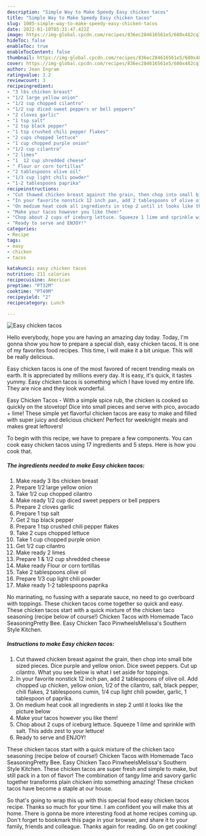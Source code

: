 ```yaml
---
description: "Simple Way to Make Speedy Easy chicken tacos"
title: "Simple Way to Make Speedy Easy chicken tacos"
slug: 1005-simple-way-to-make-speedy-easy-chicken-tacos
date: 2022-01-10T05:31:47.422Z
image: https://img-global.cpcdn.com/recipes/836ec284616561e5/680x482cq70/easy-chicken-tacos-recipe-main-photo.jpg
hideToc: false
enableToc: true
enableTocContent: false
thumbnail: https://img-global.cpcdn.com/recipes/836ec284616561e5/680x482cq70/easy-chicken-tacos-recipe-main-photo.jpg
cover: https://img-global.cpcdn.com/recipes/836ec284616561e5/680x482cq70/easy-chicken-tacos-recipe-main-photo.jpg
author: Jean Ingram
ratingvalue: 3.2
reviewcount: 3
recipeingredient:
- "3 lbs chicken breast"
- "1/2 large yellow onion"
- "1/2 cup chopped cilantro"
- "1/2 cup diced sweet peppers or bell peppers"
- "2 cloves garlic"
- "1 tsp salt"
- "2 tsp black pepper"
- "1 tsp crushed chili pepper flakes"
- "2 cups chopped lettuce"
- "1 cup chopped purple onion"
- "1/2 cup cilantro"
- "2 limes"
- "1  12 cup shredded cheese"
- " Flour or corn tortillas"
- "2 tablespoons olive oil"
- "1/3 cup light chili powder"
- "1-2 tablespoons paprika"
recipeinstructions:
- "Cut thawed chicken breast against the grain, then chop into small bite sized pieces. Dice purple and yellow onion. Dice sweet peppers. Cut up cilantro. What you see below is what I set aside for toppings."
- "In your favorite nonstick 12 inch pan, add 2 tablespoons of olive oil. Add chopped up chicken, yellow onion, 1/2 of the cilantro, salt, black pepper, chili flakes, 2 tablespoons cumin, 1/4 cup light chili powder, garlic, 1 tablespoon of paprika."
- "On medium heat cook all ingredients in step 2 until it looks like the picture below"
- "Make your tacos however you like them!"
- "Chop about 2 cups of iceburg lettuce. Squeeze 1 lime and sprinkle with salt. This adds zest to your lettuce!"
- "Ready to serve and ENJOY!"
categories:
- Recipe
tags:
- easy
- chicken
- tacos

katakunci: easy chicken tacos 
nutrition: 211 calories
recipecuisine: American
preptime: "PT32M"
cooktime: "PT49M"
recipeyield: "2"
recipecategory: Lunch

---
```



![Easy chicken tacos](https://img-global.cpcdn.com/recipes/836ec284616561e5/680x482cq70/easy-chicken-tacos-recipe-main-photo.jpg)

Hello everybody, hope you are having an amazing day today. Today, I'm gonna show you how to prepare a special dish, easy chicken tacos. It is one of my favorites food recipes. This time, I will make it a bit unique. This will be really delicious.

Easy chicken tacos is one of the most favored of recent trending meals on earth. It is appreciated by millions every day. It is easy, it's quick, it tastes yummy. Easy chicken tacos is something which I have loved my entire life. They are nice and they look wonderful.

Easy Chicken Tacos - With a simple spice rub, the chicken is cooked so quickly on the stovetop! Dice into small pieces and serve with pico, avocado + lime! These simple yet flavorful chicken tacos are easy to make and filled with super juicy and delicious chicken! Perfect for weeknight meals and makes great leftovers!


To begin with this recipe, we have to prepare a few components. You can cook easy chicken tacos using 17 ingredients and 5 steps. Here is how you cook that.

<!--inarticleads1-->

##### The ingredients needed to make Easy chicken tacos:

1. Make ready 3 lbs chicken breast
1. Prepare 1/2 large yellow onion
1. Take 1/2 cup chopped cilantro
1. Make ready 1/2 cup diced sweet peppers or bell peppers
1. Prepare 2 cloves garlic
1. Prepare 1 tsp salt
1. Get 2 tsp black pepper
1. Prepare 1 tsp crushed chili pepper flakes
1. Take 2 cups chopped lettuce
1. Take 1 cup chopped purple onion
1. Get 1/2 cup cilantro
1. Make ready 2 limes
1. Prepare 1 & 1/2 cup shredded cheese
1. Make ready  Flour or corn tortillas
1. Take 2 tablespoons olive oil
1. Prepare 1/3 cup light chili powder
1. Make ready 1-2 tablespoons paprika


No marinating, no fussing with a separate sauce, no need to go overboard with toppings. These chicken tacos come together so quick and easy. These chicken tacos start with a quick mixture of the chicken taco seasoning (recipe below of course!) Chicken Tacos with Homemade Taco SeasoningPretty Bee. Easy Chicken Taco PinwheelsMelissa&#39;s Southern Style Kitchen. 

<!--inarticleads2-->

##### Instructions to make Easy chicken tacos:

1. Cut thawed chicken breast against the grain, then chop into small bite sized pieces. Dice purple and yellow onion. Dice sweet peppers. Cut up cilantro. What you see below is what I set aside for toppings.
1. In your favorite nonstick 12 inch pan, add 2 tablespoons of olive oil. Add chopped up chicken, yellow onion, 1/2 of the cilantro, salt, black pepper, chili flakes, 2 tablespoons cumin, 1/4 cup light chili powder, garlic, 1 tablespoon of paprika.
1. On medium heat cook all ingredients in step 2 until it looks like the picture below
1. Make your tacos however you like them!
1. Chop about 2 cups of iceburg lettuce. Squeeze 1 lime and sprinkle with salt. This adds zest to your lettuce!
1. Ready to serve and ENJOY!

These chicken tacos start with a quick mixture of the chicken taco seasoning (recipe below of course!) Chicken Tacos with Homemade Taco SeasoningPretty Bee. Easy Chicken Taco PinwheelsMelissa&#39;s Southern Style Kitchen. These chicken tacos are super fresh and simple to make, but still pack in a ton of flavor! The combination of tangy lime and savory garlic together transforms plain chicken into something amazing! These chicken tacos have become a staple at our house. 

So that's going to wrap this up with this special food easy chicken tacos recipe. Thanks so much for your time. I am confident you will make this at home. There is gonna be more interesting food at home recipes coming up. Don't forget to bookmark this page in your browser, and share it to your family, friends and colleague. Thanks again for reading. Go on get cooking!
